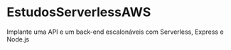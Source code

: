 # EstudosServerlessAWS
Implante uma API e um back-end escalonáveis ​​com Serverless, Express e Node.js
